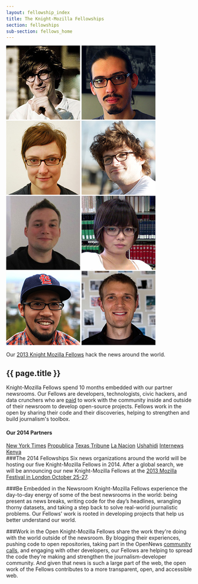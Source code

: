 ```yaml
---
layout: fellowship_index
title: The Knight-Mozilla Fellowships
section: fellowships
sub-section: fellows_home
---
```


<img src="/media/img/fellows/brian.jpg" class="frontpic" alt="Brian Abelson">
<img src="/media/img/fellows/manuel.jpg" class="frontpic" alt="Manuel Aristarán">
<img src="/media/img/fellows/annabel.jpg" class="frontpic" alt="Annabel Church">
<img src="/media/img/fellows/stijn.jpg" class="frontpic" alt="Stijn Debrouwere">
<img src="/media/img/fellows/friedrich.jpg" class="frontpic" alt="Friedrich Lindenberg">
<img src="/media/img/fellows/sonya.jpg" class="frontpic" alt="Sonya Song">
<img src="/media/img/fellows/mike.jpg" class="frontpic" alt="Mike Tigas">
<img src="/media/img/fellows/noah.jpg" class="frontpic" alt="Noah Veltman">
<p class="caption">Our <a href="community.html">2013 Knight Mozilla Fellows</a> hack the news around the world. </p>
<h2>{{ page.title }}</h2>
<p class="bodybig">Knight-Mozilla Fellows spend 10 months embedded with our partner newsrooms. Our Fellows are developers, technologists, civic hackers, and data crunchers who are <a href="/fellowships/info.html">paid</a> to work with the community inside and outside of their newsroom to develop open-source projects. Fellows work in the open by sharing their code and their discoveries, helping to strengthen and build journalism's toolbox.</p>

<div id="partnerbox">
<h4>Our 2014 Partners</h4>
<a href="http://www.nytimes.com/" class="logo-nyt">New York Times</a>
<a href="http://www.propublica.org/" class="logo-propublica">Propublica</a>
<a href="http://www.texastribune.org/" class="logo-texas">Texas Tribune</a>
<a href="http://www.lanacion.com.ar/" class="logo-nacion">La Nacion</a>
<a href="http://www.ushahidi.com" class="logo-ushahidi">Ushahidi</a>
<a href="http://www.internewskenya.org/dataportal/" class="logo-internews">Internews Kenya</a>
</div>
###The 2014 Fellowships
Six news organizations around the world will be hosting our five Knight-Mozilla Fellows in 2014. After a global search, we will be announcing our new Knight-Mozilla Fellows at the <a href="http://mozillafestival.org/">2013 Mozilla Festival in London October 25-27</a>.

###Be Embedded in the Newsroom
Knight-Mozilla Fellows experience the day-to-day energy of some of the best newsrooms in the world: being present as news breaks, writing code for the day’s headlines, wrangling thorny datasets, and taking a step back to solve real-world journalistic problems. Our Fellows' work is rooted in developing projects that help us better understand our world. 

###Work in the Open
Knight-Mozilla Fellows share the work they're doing with the world outside of the newsroom. By blogging their experiences, pushing code to open repositories, taking part in the OpenNews [community calls](https://wiki.mozilla.org/OpenNews/Calls), and engaging with other developers, our Fellows are helping to spread the code they're making and strengthen the journalism-developer community. And given that news is such a large part of the web, the open work of the Fellows contributes to a more transparent, open, and accessible web.